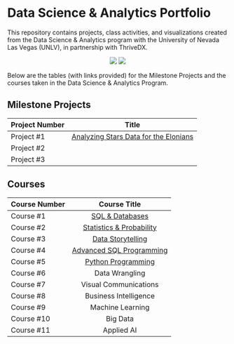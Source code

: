 # Data Science & Analytics Portfolio
This repository contains projects, class activities, and visualizations created from the Data
Science & Analytics program with the University of Nevada Las Vegas (UNLV), in partnership with ThriveDX.

<p align="center">
  <img src="https://github.com/collinbashore/data-analytics-portfolio/blob/main/ThriveDX%20logo.jfif">

  <img src="https://github.com/collinbashore/data-analytics-portfolio/blob/main/unlv%20logo.png">
</p>

Below are the tables (with links provided) for the Milestone Projects and the courses taken in the Data Science & Analytics Program.

## Milestone Projects

| Project Number| Title                                 |       
| ------------- |:-------------:                        |
| Project #1    | [Analyzing Stars Data for the Elonians](https://github.com/collinbashore/data-science-and-analytics-portfolio/tree/main/Milestone%20Project%201) |
| Project #2    |                                       |
| Project #3    |                                       |

## Courses

| Course Number | Course Title          |
| ------------- |:-------------:        |
| Course #1     | [SQL & Databases](https://github.com/collinbashore/data-science-and-analytics-portfolio/tree/main/SQL%20%26%20Databases)|
| Course #2     | [Statistics & Probability](https://github.com/collinbashore/data-science-and-analytics-portfolio/tree/main/Statistics%20%26%20Probability)|
| Course #3     | [Data Storytelling](https://github.com/collinbashore/data-science-and-analytics-portfolio/tree/main/Data%20Storytelling)|
| Course #4     | [Advanced SQL Programming](https://github.com/collinbashore/data-science-and-analytics-portfolio/tree/main/Advanced%20SQL%20Programming)|
| Course #5     | [Python Programming](https://github.com/collinbashore/data-science-and-analytics-portfolio/tree/main/Python%20Programming)|
| Course #6     | Data Wrangling        |
| Course #7     | Visual Communications |
| Course #8     | Business Intelligence |
| Course #9     | Machine Learning      |
| Course #10    | Big Data              |
| Course #11    | Applied AI            |
